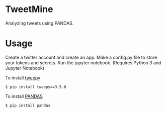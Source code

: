 # TweetMine

Analyzing tweets using PANDAS.

# Usage

Create a twitter account and create an app. Make a config.py file to store your tokens and secrets.
Run the jupyter notebook. (Requires Python 3 and Jupyter Notebook)

To install [tweepy](http://www.tweepy.org)
```
$ pip install tweepy==3.5.0
```

To install [PANDAS](http://pandas.pydata.org)
```
$ pip install pandas
```

